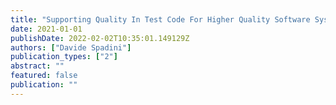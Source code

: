 ```yaml
---
title: "Supporting Quality In Test Code For Higher Quality Software Systems"
date: 2021-01-01
publishDate: 2022-02-02T10:35:01.149129Z
authors: ["Davide Spadini"]
publication_types: ["2"]
abstract: ""
featured: false
publication: ""
---
```


